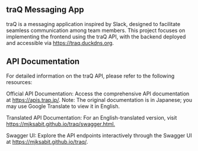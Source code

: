 ## traQ Messaging App
​traQ is a messaging application inspired by Slack, designed to facilitate seamless communication among team members. This project focuses on implementing the frontend using the traQ API, with the backend deployed and accessible via https://traq.duckdns.org.

## API Documentation
For detailed information on the traQ API, please refer to the following resources:​

Official API Documentation: Access the comprehensive API documentation at https://apis.trap.jp/. Note: The original documentation is in Japanese; you may use Google Translate to view it in English.​

Translated API Documentation: For an English-translated version, visit https://mjksabit.github.io/traq/swagger.html.​

Swagger UI: Explore the API endpoints interactively through the Swagger UI at https://mjksabit.github.io/traq/.
